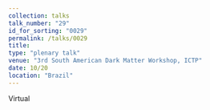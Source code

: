 ```yaml
---
collection: talks
talk_number: "29"
id_for_sorting: "0029"
permalink: /talks/0029
title:  
type: "plenary talk"
venue: "3rd South American Dark Matter Workshop, ICTP"
date: 10/20
location: "Brazil"
---
```


Virtual
